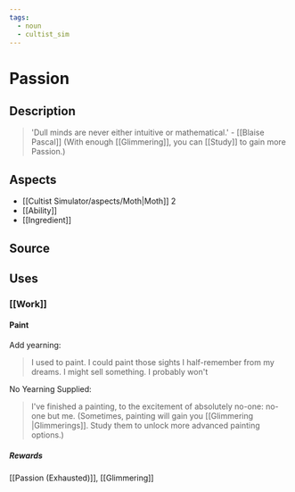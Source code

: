 ```yaml
---
tags:
  - noun
  - cultist_sim
---
```


# Passion

## Description

> 'Dull minds are never either intuitive or mathematical.' - [[Blaise Pascal]] 
> (With enough [[Glimmering]], you can [[Study]] to gain more Passion.)

## Aspects
- [[Cultist Simulator/aspects/Moth|Moth]] 2
- [[Ability]]
- [[Ingredient]]
## Source

## Uses
### [[Work]]

#### Paint
Add yearning:
> I used to paint. I could paint those sights I half-remember from my dreams. I might sell something. I probably won't

No Yearning Supplied: 
> I've finished a painting, to the excitement of absolutely no-one: no-one but me. (Sometimes, painting will gain you [[Glimmering |Glimmerings]]. Study them to unlock more advanced painting options.)

##### Rewards
[[Passion (Exhausted)]], [[Glimmering]]